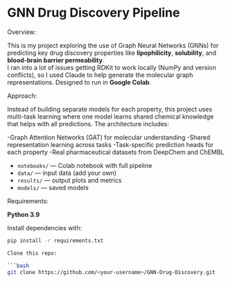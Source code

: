 # GNN Drug Discovery Pipeline

Overview:

This is my project exploring the use of Graph Neural Networks (GNNs) for predicting key drug discovery properties like **lipophilicity**, **solubility**, and **blood-brain barrier permeability**.  
I ran into a lot of issues getting RDKit to work locally (NumPy and version conflicts), so I used Claude to help generate the molecular graph representations. 
Designed to run in **Google Colab**.

Approach:

Instead of building separate models for each property, this project uses multi-task learning where one model learns shared chemical knowledge that helps with all predictions. The architecture includes:

-Graph Attention Networks (GAT) for molecular understanding
-Shared representation learning across tasks
-Task-specific prediction heads for each property
-Real pharmaceutical datasets from DeepChem and ChEMBL

- `notebooks/` — Colab notebook with full pipeline
- `data/` — input data (add your own)
- `results/` — output plots and metrics
- `models/` — saved models

Requirements:

**Python 3.9**

Install dependencies with:

  ```bash
  pip install -r requirements.txt

Clone this repo:

```bash
git clone https://github.com/<your-username>/GNN-Drug-Discovery.git